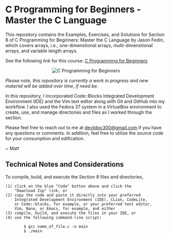 # C Programming for Beginners - Master the C Language

This repository contains the Examples, Exercises, and Solutions
for Section 8 of C Programming for Beginners: Master the C Language
by Jason Fedin, which covers arrays, i.e., one-dimenstional arrays,
multi-dimenstional arrays, and variable length arrays.

See the following link for this course: <a href="https://www.udemy.com/course/c-programming-for-beginner-/" title="C Programming" target="_blank">C Programming for Beginners</a>

<p align="center">
    <img src="https://learnprogramming.academy/wp-content/uploads/2023/03/1467808_f8c0-3.jpg" alt="C Programming for Beginners" title="C Programming for Beginners"> 
</p>

<i>Please note, this repository is currently a work in progress and new material
will be added over time, if need be.</i>

In this repository, I incorporated Code::Blocks Integrated Development
Environment (IDE) and the Vim text editor along with Git and GitHub into
my workflow. I also used the Fedora 37 system in a VirtualBox environment
to create, use, and manage directories and files as I worked through the
section.

Please feel free to reach out to me at devildoc300@gmail.com if you have
any questions or comments. In addition, feel free to utilize the source
code for your consumption and edification.

~ Matt

Technical Notes and Considerations
-----------------------------------------------------------------------

To compile, build, and execute the Section 8 files and directories,

    (1) click on the blue "Code" button above and click the 
        "Download Zip" link, or
    (2) copy the code and paste it directly into your preferred
        Integrated Development Environment (IDE), CLion, CodeLite,
        or Code::blocks, for example, or your preferred text editor,
        Vim, Nano, or Emacs, for example, and either
    (3) compile, build, and execute the files in your IDE, or
    (4) use the following command-line script:

            $ gcc name_of_file.c -o main
            $ ./main


 
